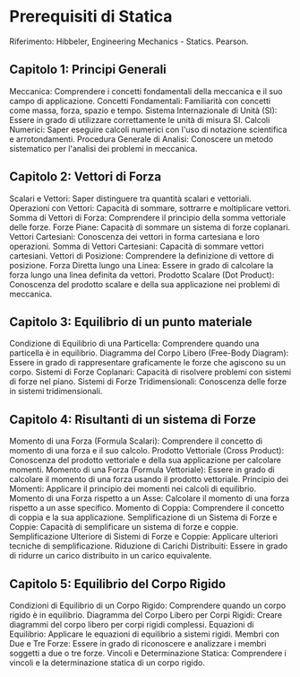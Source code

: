 # Prerequisiti di Statica

Riferimento: Hibbeler, Engineering Mechanics - Statics. Pearson.

## Capitolo 1: Principi Generali
Meccanica: Comprendere i concetti fondamentali della meccanica e il suo campo di applicazione.
Concetti Fondamentali: Familiarità con concetti come massa, forza, spazio e tempo.
Sistema Internazionale di Unità (SI): Essere in grado di utilizzare correttamente le unità di misura SI.
Calcoli Numerici: Saper eseguire calcoli numerici con l'uso di notazione scientifica e arrotondamenti.
Procedura Generale di Analisi: Conoscere un metodo sistematico per l'analisi dei problemi in meccanica.

## Capitolo 2: Vettori di Forza
Scalari e Vettori: Saper distinguere tra quantità scalari e vettoriali.
Operazioni con Vettori: Capacità di sommare, sottrarre e moltiplicare vettori.
Somma di Vettori di Forza: Comprendere il principio della somma vettoriale delle forze.
Forze Piane: Capacità di sommare un sistema di forze coplanari.
Vettori Cartesiani: Conoscenza dei vettori in forma cartesiana e loro operazioni.
Somma di Vettori Cartesiani: Capacità di sommare vettori cartesiani.
Vettori di Posizione: Comprendere la definizione di vettore di posizione.
Forza Diretta lungo una Linea: Essere in grado di calcolare la forza lungo una linea definita da vettori.
Prodotto Scalare (Dot Product): Conoscenza del prodotto scalare e della sua applicazione nei problemi di meccanica.

## Capitolo 3: Equilibrio di un punto materiale
Condizione di Equilibrio di una Particella: Comprendere quando una particella è in equilibrio.
Diagramma del Corpo Libero (Free-Body Diagram): Essere in grado di rappresentare graficamente le forze che agiscono su un corpo.
Sistemi di Forze Coplanari: Capacità di risolvere problemi con sistemi di forze nel piano.
Sistemi di Forze Tridimensionali: Conoscenza delle forze in sistemi tridimensionali.

## Capitolo 4: Risultanti di un sistema di Forze
Momento di una Forza (Formula Scalari): Comprendere il concetto di momento di una forza e il suo calcolo.
Prodotto Vettoriale (Cross Product): Conoscenza del prodotto vettoriale e della sua applicazione per calcolare momenti.
Momento di una Forza (Formula Vettoriale): Essere in grado di calcolare il momento di una forza usando il prodotto vettoriale.
Principio dei Momenti: Applicare il principio dei momenti nei calcoli di equilibrio.
Momento di una Forza rispetto a un Asse: Calcolare il momento di una forza rispetto a un asse specifico.
Momento di Coppia: Comprendere il concetto di coppia e la sua applicazione.
Semplificazione di un Sistema di Forze e Coppie: Capacità di semplificare un sistema di forze e coppie.
Semplificazione Ulteriore di Sistemi di Forze e Coppie: Applicare ulteriori tecniche di semplificazione.
Riduzione di Carichi Distribuiti: Essere in grado di ridurre un carico distribuito in un carico equivalente.

## Capitolo 5: Equilibrio del Corpo Rigido
Condizioni di Equilibrio di un Corpo Rigido: Comprendere quando un corpo rigido è in equilibrio.
Diagramma del Corpo Libero per Corpi Rigidi: Creare diagrammi del corpo libero per corpi rigidi complessi.
Equazioni di Equilibrio: Applicare le equazioni di equilibrio a sistemi rigidi.
Membri con Due e Tre Forze: Essere in grado di riconoscere e analizzare i membri soggetti a due o tre forze.
Vincoli e Determinazione Statica: Comprendere i vincoli e la determinazione statica di un corpo rigido.
